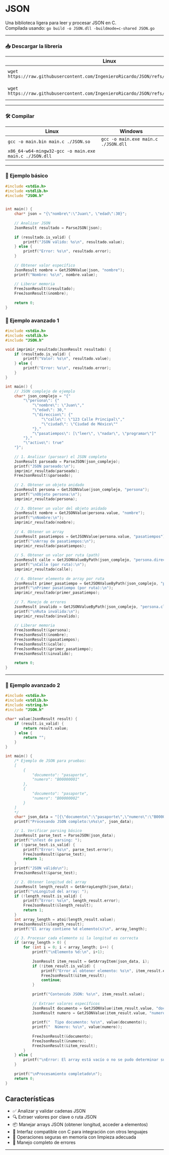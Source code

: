 # JSON
Una biblioteca ligera para leer y procesar JSON en C.  
Compilada usando: `go build -o JSON.dll -buildmode=c-shared JSON.go`

---

### 📥 Descargar la librería

| Linux | Windows |
| --- | --- |
| `wget https://raw.githubusercontent.com/IngenieroRicardo/JSON/refs/heads/main/JSON.so` | `Invoke-WebRequest https://raw.githubusercontent.com/IngenieroRicardo/JSON/refs/heads/main/JSON.dll -OutFile ./JSON.dll` |
| `wget https://raw.githubusercontent.com/IngenieroRicardo/JSON/refs/heads/main/JSON.h` | `Invoke-WebRequest https://raw.githubusercontent.com/IngenieroRicardo/JSON/refs/heads/main/JSON.h -OutFile ./JSON.h` |

---

### 🛠️ Compilar

| Linux | Windows |
| --- | --- |
| `gcc -o main.bin main.c ./JSON.so` | `gcc -o main.exe main.c ./JSON.dll` |
| `x86_64-w64-mingw32-gcc -o main.exe main.c ./JSON.dll` |  |

---

### 🧪 Ejemplo básico

```C
#include <stdio.h>
#include <stdlib.h>
#include "JSON.h"


int main() {
    char* json = "{\"nombre\":\"Juan\", \"edad\":30}";
    
    // Analizar JSON
    JsonResult resultado = ParseJSON(json);
    
    if (resultado.is_valid) {
        printf("JSON válido: %s\n", resultado.value);
    } else {
        printf("Error: %s\n", resultado.error);
    }
    
    // Obtener valor específico
    JsonResult nombre = GetJSONValue(json, "nombre");
    printf("Nombre: %s\n", nombre.value);
    
    // Liberar memoria
    FreeJsonResult(&resultado);
    FreeJsonResult(&nombre);
    
    return 0;
}
```



### 🧪 Ejemplo avanzado 1

```C
#include <stdio.h>
#include <stdlib.h>
#include "JSON.h"

void imprimir_resultado(JsonResult resultado) {
    if (resultado.is_valid) {
        printf("Valor: %s\n", resultado.value);
    } else {
        printf("Error: %s\n", resultado.error);
    }
}

int main() {
    // JSON complejo de ejemplo
    char* json_complejo = "{"
        "\"persona\": {"
            "\"nombre\": \"Juan\","
            "\"edad\": 30,"
            "\"direccion\": {"
                "\"calle\": \"123 Calle Principal\","
                "\"ciudad\": \"Ciudad de México\""
            "},"
            "\"pasatiempos\": [\"leer\", \"nadar\", \"programar\"]"
        "},"
        "\"activo\": true"
    "}";
    
    // 1. Analizar (parsear) el JSON completo
    JsonResult parseado = ParseJSON(json_complejo);
    printf("JSON parseado:\n");
    imprimir_resultado(parseado);
    FreeJsonResult(&parseado);
    
    // 2. Obtener un objeto anidado
    JsonResult persona = GetJSONValue(json_complejo, "persona");
    printf("\nObjeto persona:\n");
    imprimir_resultado(persona);
    
    // 3. Obtener un valor del objeto anidado
    JsonResult nombre = GetJSONValue(persona.value, "nombre");
    printf("\nNombre:\n");
    imprimir_resultado(nombre);
    
    // 4. Obtener un array
    JsonResult pasatiempos = GetJSONValue(persona.value, "pasatiempos");
    printf("\nArray de pasatiempos:\n");
    imprimir_resultado(pasatiempos);
    
    // 5. Obtener un valor por ruta (path)
    JsonResult calle = GetJSONValueByPath(json_complejo, "persona.direccion.calle");
    printf("\nCalle (por ruta):\n");
    imprimir_resultado(calle);
    
    // 6. Obtener elemento de array por ruta
    JsonResult primer_pasatiempo = GetJSONValueByPath(json_complejo, "persona.pasatiempos.0");
    printf("\nPrimer pasatiempo (por ruta):\n");
    imprimir_resultado(primer_pasatiempo);
    
    // 7. Manejo de errores
    JsonResult invalido = GetJSONValueByPath(json_complejo, "persona.clave.invalida");
    printf("\nRuta inválida:\n");
    imprimir_resultado(invalido);
    
    // Liberar memoria
    FreeJsonResult(&persona);
    FreeJsonResult(&nombre);
    FreeJsonResult(&pasatiempos);
    FreeJsonResult(&calle);
    FreeJsonResult(&primer_pasatiempo);
    FreeJsonResult(&invalido);
    
    return 0;
}
```

---

### 🧪 Ejemplo avanzado 2

```C
#include <stdio.h>
#include <stdlib.h>
#include <string.h>
#include "JSON.h"

char* value(JsonResult result) {
    if (result.is_valid) {
        return result.value;
    } else {
        return "";
    }
}

int main() {
    /* Ejemplo de JSON para pruebas:
    [
        { 
            "documento": "pasaporte",
            "numero": "B00000001"
        },
        {
            "documento": "pasaporte",
            "numero": "B00000002"
        }
    ]
    */
    char* json_data = "[{\"documento\":\"pasaporte\",\"numero\":\"B00000001\"},{\"documento\":\"pasaporte\",\"numero\":\"B00000002\"}]";
    printf("Procesando JSON completo:\n%s\n", json_data);

    // 1. Verificar parsing básico
    JsonResult parse_test = ParseJSON(json_data);
    printf("\nTest de parsing: ");
    if (!parse_test.is_valid) {
        printf("Error: %s\n", parse_test.error);
        FreeJsonResult(&parse_test);
        return 1;
    }
    printf("JSON válido\n");
    FreeJsonResult(&parse_test);

    // 2. Obtener longitud del array
    JsonResult length_result = GetArrayLength(json_data);
    printf("\nLongitud del array: ");
    if (!length_result.is_valid) {
        printf("Error: %s\n", length_result.error);
        FreeJsonResult(&length_result);
        return 1;
    } 
    int array_length = atoi(length_result.value);
    FreeJsonResult(&length_result);
    printf("El array contiene %d elemento(s)\n", array_length);

    // 3. Procesar cada elemento si la longitud es correcta
    if (array_length > 0) {
        for (int i = 0; i < array_length; i++) {
            printf("\nElemento %d:\n", i+1);
            
            JsonResult item_result = GetArrayItem(json_data, i);
            if (!item_result.is_valid) {
                printf("Error al obtener elemento: %s\n", item_result.error);
                FreeJsonResult(&item_result);
                continue;
            }
            
            printf("Contenido JSON: %s\n", item_result.value);
            
            // Extraer valores específicos
            JsonResult documento = GetJSONValue(item_result.value, "documento");
            JsonResult numero = GetJSONValue(item_result.value, "numero");
            
            printf("  Tipo documento: %s\n", value(documento));
            printf("  Número: %s\n", value(numero));
                        
            FreeJsonResult(&documento);
            FreeJsonResult(&numero);
            FreeJsonResult(&item_result);
        }
    } else {
        printf("\nError: El array está vacío o no se pudo determinar su longitud\n");
    }
    
    printf("\nProcesamiento completado\n");
    return 0;
}
```

## Características

- ✅ Analizar y validar cadenas JSON
- 🔍 Extraer valores por clave o ruta JSON
- 📦 Manejar arrays JSON (obtener longitud, acceder a elementos)
- 🚀 Interfaz compatible con C para integración con otros lenguajes
- 🧠 Operaciones seguras en memoria con limpieza adecuada
- 📝 Manejo completo de errores


---
